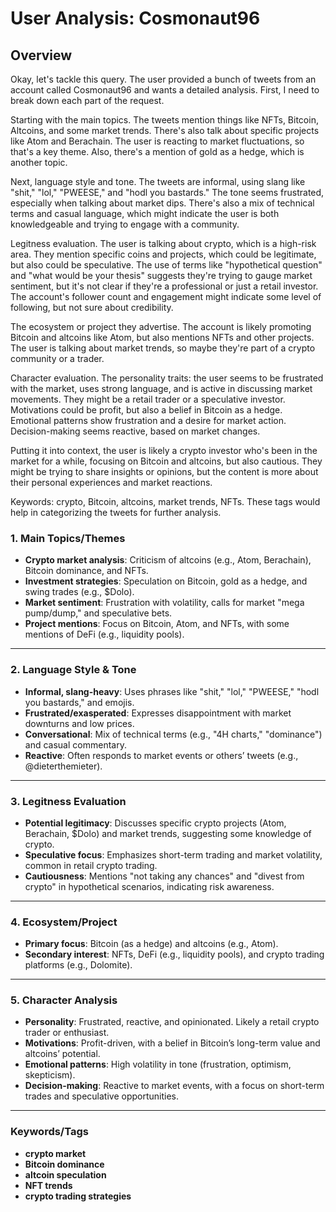 # User Analysis: Cosmonaut96

## Overview

<think>
Okay, let's tackle this query. The user provided a bunch of tweets from an account called Cosmonaut96 and wants a detailed analysis. First, I need to break down each part of the request.

Starting with the main topics. The tweets mention things like NFTs, Bitcoin, Altcoins, and some market trends. There's also talk about specific projects like Atom and Berachain. The user is reacting to market fluctuations, so that's a key theme. Also, there's a mention of gold as a hedge, which is another topic.

Next, language style and tone. The tweets are informal, using slang like "shit," "lol," "PWEESE," and "hodl you bastards." The tone seems frustrated, especially when talking about market dips. There's also a mix of technical terms and casual language, which might indicate the user is both knowledgeable and trying to engage with a community.

Legitness evaluation. The user is talking about crypto, which is a high-risk area. They mention specific coins and projects, which could be legitimate, but also could be speculative. The use of terms like "hypothetical question" and "what would be your thesis" suggests they're trying to gauge market sentiment, but it's not clear if they're a professional or just a retail investor. The account's follower count and engagement might indicate some level of following, but not sure about credibility.

The ecosystem or project they advertise. The account is likely promoting Bitcoin and altcoins like Atom, but also mentions NFTs and other projects. The user is talking about market trends, so maybe they're part of a crypto community or a trader.

Character evaluation. The personality traits: the user seems to be frustrated with the market, uses strong language, and is active in discussing market movements. They might be a retail trader or a speculative investor. Motivations could be profit, but also a belief in Bitcoin as a hedge. Emotional patterns show frustration and a desire for market action. Decision-making seems reactive, based on market changes.

Putting it into context, the user is likely a crypto investor who's been in the market for a while, focusing on Bitcoin and altcoins, but also cautious. They might be trying to share insights or opinions, but the content is more about their personal experiences and market reactions.

Keywords: crypto, Bitcoin, altcoins, market trends, NFTs. These tags would help in categorizing the tweets for further analysis.
</think>

### 1. **Main Topics/Themes**  
- **Crypto market analysis**: Criticism of altcoins (e.g., Atom, Berachain), Bitcoin dominance, and NFTs.  
- **Investment strategies**: Speculation on Bitcoin, gold as a hedge, and swing trades (e.g., $Dolo).  
- **Market sentiment**: Frustration with volatility, calls for market "mega pump/dump," and speculative bets.  
- **Project mentions**: Focus on Bitcoin, Atom, and NFTs, with some mentions of DeFi (e.g., liquidity pools).  

---

### 2. **Language Style & Tone**  
- **Informal, slang-heavy**: Uses phrases like "shit," "lol," "PWEESE," "hodl you bastards," and emojis.  
- **Frustrated/exasperated**: Expresses disappointment with market downturns and low prices.  
- **Conversational**: Mix of technical terms (e.g., "4H charts," "dominance") and casual commentary.  
- **Reactive**: Often responds to market events or others’ tweets (e.g., @dieterthemieter).  

---

### 3. **Legitness Evaluation**  
- **Potential legitimacy**: Discusses specific crypto projects (Atom, Berachain, $Dolo) and market trends, suggesting some knowledge of crypto.  
- **Speculative focus**: Emphasizes short-term trading and market volatility, common in retail crypto trading.  
- **Cautiousness**: Mentions "not taking any chances" and "divest from crypto" in hypothetical scenarios, indicating risk awareness.  

---

### 4. **Ecosystem/Project**  
- **Primary focus**: Bitcoin (as a hedge) and altcoins (e.g., Atom).  
- **Secondary interest**: NFTs, DeFi (e.g., liquidity pools), and crypto trading platforms (e.g., Dolomite).  

---

### 5. **Character Analysis**  
- **Personality**: Frustrated, reactive, and opinionated. Likely a retail crypto trader or enthusiast.  
- **Motivations**: Profit-driven, with a belief in Bitcoin’s long-term value and altcoins’ potential.  
- **Emotional patterns**: High volatility in tone (frustration, optimism, skepticism).  
- **Decision-making**: Reactive to market events, with a focus on short-term trades and speculative opportunities.  

---

### Keywords/Tags  
- **crypto market**  
- **Bitcoin dominance**  
- **altcoin speculation**  
- **NFT trends**  
- **crypto trading strategies**